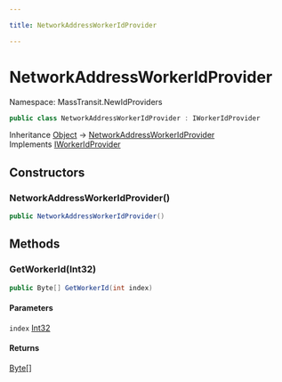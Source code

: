 ```yaml
---

title: NetworkAddressWorkerIdProvider

---
```


# NetworkAddressWorkerIdProvider

Namespace: MassTransit.NewIdProviders

```csharp
public class NetworkAddressWorkerIdProvider : IWorkerIdProvider
```

Inheritance [Object](https://learn.microsoft.com/en-us/dotnet/api/system.object) → [NetworkAddressWorkerIdProvider](../masstransit-newidproviders/networkaddressworkeridprovider)<br/>
Implements [IWorkerIdProvider](../masstransit/iworkeridprovider)

## Constructors

### **NetworkAddressWorkerIdProvider()**

```csharp
public NetworkAddressWorkerIdProvider()
```

## Methods

### **GetWorkerId(Int32)**

```csharp
public Byte[] GetWorkerId(int index)
```

#### Parameters

`index` [Int32](https://learn.microsoft.com/en-us/dotnet/api/system.int32)<br/>

#### Returns

[Byte[]](https://learn.microsoft.com/en-us/dotnet/api/system.byte)<br/>
